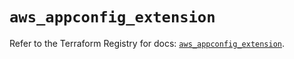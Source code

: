 # `aws_appconfig_extension`

Refer to the Terraform Registry for docs: [`aws_appconfig_extension`](https://registry.terraform.io/providers/hashicorp/aws/5.50.0/docs/resources/appconfig_extension).
